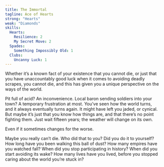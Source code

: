 ```yaml
---
title: The Immortal
tagline: Ace of Hearts
strong: "Hearts"
weak: "Diamonds"
skills:
  Hearts:
    Resilience: 2
    My Secret Move: 2
  Spades:
    Something Impossibly Old: 1
  Clubs:
    Uncanny Luck: 1
---
```


Whether it’s a known fact of your existence that you cannot die, or just that you have unaccountably good luck when it comes to avoiding deadly scrapes, you cannot die, and this has given you a unique perspective on the ways of the world.

Pit full of acid? An inconvenience. Local baron sending soldiers into your town? A temporary frustration at most. You’ve seen how the world turns, and it always eventually turns again. It might have left you jaded, or cynical. But maybe it’s just that you know how things are, and that there’s no point fighting them. Just wait fifteen years; the weather will change on its own.

Even if it sometimes changes for the worse.

Maybe you really can’t die. Who did that to you? Did you do it to yourself? How long have you been walking this ball of dust? How many empires have you watched fall? When did you stop participating in history? When did you start avoiding its wake? How many lives have you lived, before you stopped caring about the world you’re stuck in?

